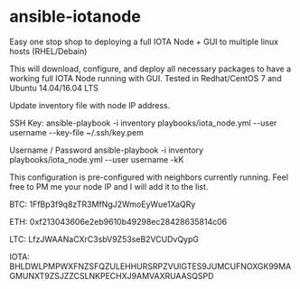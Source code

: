 # ansible-iotanode

Easy one stop shop to deploying a full IOTA Node + GUI to multiple linux hosts (RHEL/Debain)

This will download, configure, and deploy all necessary packages to have a working full IOTA Node running with GUI. Tested in Redhat/CentOS 7 and Ubuntu 14.04/16.04 LTS

Update inventory file with node IP address.

SSH Key:
ansible-playbook -i inventory playbooks/iota_node.yml --user username --key-file ~/.ssh/key.pem

Username / Password
ansible-playbook -i inventory playbooks/iota_node.yml --user username -kK


This configuration is pre-configured with neighbors currently running. Feel free to PM me your node IP and I will add it to the list.


BTC: 1FfBp3f9q8zTR3MfNgJ2WmoEyWue1XaQRy

ETH: 0xf213043606e2eb9610b49298ec28428635814c06

LTC: LfzJWAANaCXrC3sbV9Z53seB2VCUDvQypG

IOTA: BHLDWLPMPWXFNZSFQZULEHHURSRPZVUIGTES9JUMCUFNOXGK99MAGMUNXT9ZSJZZCSLNKPECHXJ9AMVAXRUAASQSPD
